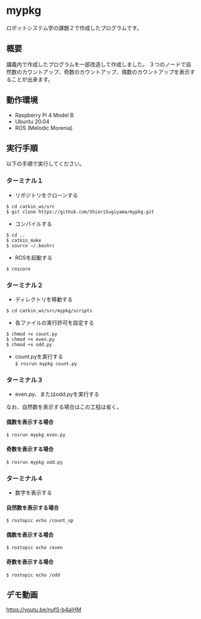# mypkg
ロボットシステム学の課題２で作成したプログラムです。

## 概要
講義内で作成したプログラムを一部改造して作成しました。 
３つのノードで自然数のカウントアップ、奇数のカウントアップ、偶数のカウントアップを表示することが出来ます。

## 動作環境
- Raspberry Pi 4 Model B 
- Ubuntu 20.04 
- ROS (Melodic Morenia)
 
## 実行手順 
以下の手順で実行してください。 

### ターミナル１

- リポジトリをクローンする

`$ cd catkin_ws/src`  
`$ git clone https://github.com/ShioriSugiyama/mypkg.git`  

- コンパイルする

`$ cd ..`  
`$ catkin_make`  
`$ source ~/.bashrc`  

- ROSを起動する 

`$ roscore`  

### ターミナル２ 

- ディレクトリを移動する 

`$ cd catkin_ws/src/mypkg/scripts`  

- 各ファイルの実行許可を設定する 

`$ chmod +x count.py`  
`$ chmod +x even.py`  
`$ chmod +x odd.py`  

- count.pyを実行する  
`$ rosrun mypkg count.py`  

### ターミナル３
- even.py、またはodd.pyを実行する   

なお、自然数を表示する場合はこの工程は省く。  

#### 偶数を表示する場合 
`$ rosrun mypkg even.py`  

#### 奇数を表示する場合
`$ rosrun mypkg odd.py`  

### ターミナル４ 
- 数字を表示する  
#### 自然数を表示する場合 
`$ rostopic echo /count_up`  

#### 偶数を表示する場合 
`$ rostopic echo /even`  

#### 奇数を表示する場合 
`$ rostopic echo /odd`  


## デモ動画

https://youtu.be/nufS-b4aiHM

